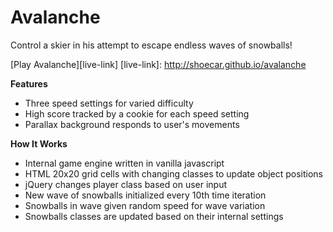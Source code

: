 # Avalanche
Control a skier in his attempt to escape endless waves of snowballs!

[Play Avalanche][live-link]
[live-link]: http://shoecar.github.io/avalanche

<b>Features</b>
- Three speed settings for varied difficulty
- High score tracked by a cookie for each speed setting
- Parallax background responds to user's movements

<b>How It Works</b>
- Internal game engine written in vanilla javascript
- HTML 20x20 grid cells with changing classes to update object positions
- jQuery changes player class based on user input
- New wave of snowballs initialized every 10th time iteration
- Snowballs in wave given random speed for wave variation
- Snowballs classes are updated based on their internal settings
